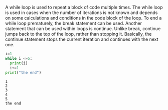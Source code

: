 
A while loop is used to repeat a block of code multiple times. The while loop is used in cases when the number of iterations is not known and depends on some calculations and conditions in the code block of the loop. To end a while loop prematurely, the break statement can be used. Another statement that can be used within loops is continue. Unlike break, continue jumps back to the top of the loop, rather than stopping it. Basically, the continue statement stops the current iteration and continues with the next one.

``` py
i=1
while i <=5:
  print(i)
  i+=1
print("the end")
```

```
1
2
3
4
5
the end
```